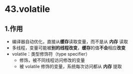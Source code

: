 # 43.volatile

## 1.作用

- 编译器自动优化，直接从**缓存**读取变量，而不是从 **内存** 读取
- 多线程，变量可能被**别的线程改变**，**缓存**的值**不会**相应**改变**
- volatile：类型修饰符（type specifier）
  - 修饰，被不同线程访问修改的变量
  - 被 volatile 修饰的变量，系统每次访问都从 **内存** 提取

